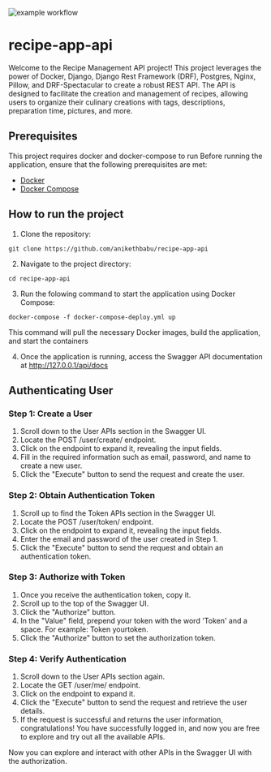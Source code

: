 ![example workflow](https://github.com/anikethbabu/docs/.github/workflows/main.yml/badge.svg)

# recipe-app-api
Welcome to the Recipe Management API project! This project leverages the power of Docker, Django, Django Rest Framework (DRF), Postgres, Nginx, Pillow, and DRF-Spectacular to create a robust REST API. The API is designed to facilitate the creation and management of recipes, allowing users to organize their culinary creations with tags, descriptions, preparation time, pictures, and more.

## Prerequisites
This project requires docker and docker-compose to run
Before running the application, ensure that the following prerequisites are met:
- [Docker](https://www.docker.com/)
- [Docker Compose](https://docs.docker.com/compose/)

## How to run the project
1. Clone the repository:
```
git clone https://github.com/anikethbabu/recipe-app-api
```
2. Navigate to the project directory:
```
cd recipe-app-api
```

3. Run the folowing command to start the application using Docker Compose:
```
docker-compose -f docker-compose-deploy.yml up
```
This command will pull the necessary Docker images, build the application, and start the containers

4. Once the application is running, access the Swagger API documentation at http://127.0.0.1/api/docs

## Authenticating User
### Step 1: Create a User
1. Scroll down to the User APIs section in the Swagger UI.
2. Locate the POST /user/create/ endpoint.
3. Click on the endpoint to expand it, revealing the input fields.
4. Fill in the required information such as email, password, and name to create a new user.
5. Click the "Execute" button to send the request and create the user.
### Step 2: Obtain Authentication Token
1. Scroll up to find the Token APIs section in the Swagger UI.
2. Locate the POST /user/token/ endpoint.
3. Click on the endpoint to expand it, revealing the input fields.
4. Enter the email and password of the user created in Step 1.
5. Click the "Execute" button to send the request and obtain an authentication token.
### Step 3: Authorize with Token
1. Once you receive the authentication token, copy it.
2. Scroll up to the top of the Swagger UI.
3. Click the "Authorize" button.
4. In the "Value" field, prepend your token with the word 'Token' and a space. For example: Token yourtoken.
5. Click the "Authorize" button to set the authorization token.
### Step 4: Verify Authentication
1. Scroll down to the User APIs section again.
2. Locate the GET /user/me/ endpoint.
3. Click on the endpoint to expand it.
4. Click the "Execute" button to send the request and retrieve the user details.
5. If the request is successful and returns the user information, congratulations! You have successfully logged in, and now you are free to explore and try out all the available APIs.

Now you can explore and interact with other APIs in the Swagger UI with the authorization.